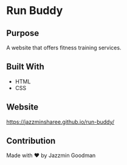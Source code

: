 # Run Buddy

## Purpose
A website that offers fitness training services.

## Built With
* HTML
* CSS

## Website
https://jazzminsharee.github.io/run-buddy/

## Contribution
Made with ❤️ by Jazzmin Goodman
